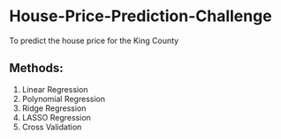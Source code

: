 # House-Price-Prediction-Challenge
To predict the house price for the King County
## Methods: 
1. Linear Regression
2. Polynomial Regression
3. Ridge Regression
4. LASSO Regression
5. Cross Validation


